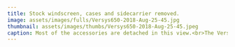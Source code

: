 ```yaml
---
title: Stock windscreen, cases and sidecarrier removed.
image: assets/images/fulls/Versys650-2018-Aug-25-45.jpg
thumbnail: assets/images/thumbs/Versys650-2018-Aug-25-45.jpeg
caption: Most of the accessories are detached in this view.<br>The Versys 650 started in 2007, was updated in 2010, again in 2014 and recently in 2018. It's a long running model line, sold aroud the world.<br>It has 60hp which means it is a full size motorcycle - it is not underpowered like many 250-500cc bikes would be. At the same time, you can actually use this bikes full power in daily driving - it has enough performance to be "more than fun" and has great agility and handling for our fabulous motorcycling roads here on the island.<br>Bonus - it's a 650 so its in the mid-price insurance bracket.
---
```

